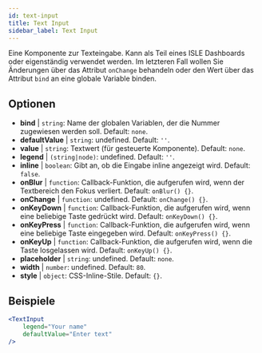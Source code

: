 ```yaml
---
id: text-input
title: Text Input
sidebar_label: Text Input
---
```


Eine Komponente zur Texteingabe. Kann als Teil eines ISLE Dashboards oder eigenständig verwendet werden. Im letzteren Fall wollen Sie Änderungen über das Attribut `onChange` behandeln oder den Wert über das Attribut `bind` an eine globale Variable binden.

## Optionen

* __bind__ | `string`: Name der globalen Variablen, der die Nummer zugewiesen werden soll. Default: `none`.
* __defaultValue__ | `string`: undefined. Default: `''`.
* __value__ | `string`: Textwert (für gesteuerte Komponente). Default: `none`.
* __legend__ | `(string|node)`: undefined. Default: `''`.
* __inline__ | `boolean`: Gibt an, ob die Eingabe inline angezeigt wird. Default: `false`.
* __onBlur__ | `function`: Callback-Funktion, die aufgerufen wird, wenn der Textbereich den Fokus verliert. Default: `onBlur() {}`.
* __onChange__ | `function`: undefined. Default: `onChange() {}`.
* __onKeyDown__ | `function`: Callback-Funktion, die aufgerufen wird, wenn eine beliebige Taste gedrückt wird. Default: `onKeyDown() {}`.
* __onKeyPress__ | `function`: Callback-Funktion, die aufgerufen wird, wenn eine beliebige Taste eingegeben wird. Default: `onKeyPress() {}`.
* __onKeyUp__ | `function`: Callback-Funktion, die aufgerufen wird, wenn die Taste losgelassen wird. Default: `onKeyUp() {}`.
* __placeholder__ | `string`: undefined. Default: `none`.
* __width__ | `number`: undefined. Default: `80`.
* __style__ | `object`: CSS-Inline-Stile. Default: `{}`.


## Beispiele

```jsx live
<TextInput
    legend="Your name"
    defaultValue="Enter text"
/>
```

